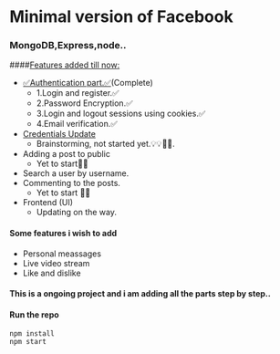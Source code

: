# Minimal version of Facebook<br>

### MongoDB,Express,node..<br>

####<u>Features added till now:</u><br>
  * <u>✅Authentication part.✅</u>(Complete)<br>
    * 1.Login and register.✅<br>
    * 2.Password Encryption.✅<br>
    * 3.Login and logout sessions using cookies.✅<br>
    * 4.Email verification.✅<br>
  * <u>Credentials Update</u><br>
    * Brainstorming, not started yet.💡💡🤔🤔.<br>
  * Adding a post to public<br>
    * Yet to start🤔🤔
  * Search a user by username.
  * Commenting to the posts.<br>
    * Yet to start 🤔🤔<br>
  * Frontend (UI) <br>
    * Updating on the way.<br>
#### Some features i wish to add <br>
  * Personal meassages 
  * Live video stream
  * Like and dislike <br>

#### This is a ongoing project and i am adding all the parts step by step..



#### Run the repo <br>

<code>npm install</code><br>
<code>npm start</code><br>

